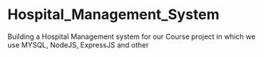 # Hospital_Management_System
Building a Hospital Management system for our Course project in which we use MYSQL, NodeJS, ExpressJS and other
